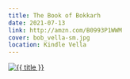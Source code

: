 ```yaml
---
title: The Book of Bokkarh
date: 2021-07-13
link: http://amzn.com/B0993P1WWM
cover: bob_vella-sm.jpg
location: Kindle Vella
---
```

<a href="http://amzn.com/B0993P1WWM"><img src="{{ 'assets/media/books/bob_vella-sm.jpg' | relative_url }}" alt="{{ title }}" title="{{ title }}"></a>
